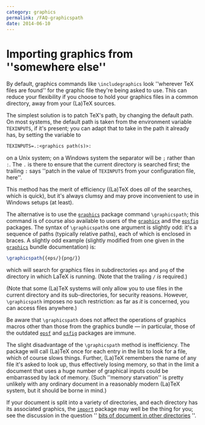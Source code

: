 ```yaml
---
category: graphics
permalink: /FAQ-graphicspath
date: 2014-06-10
---
```


# Importing graphics from ''somewhere else''

By default, graphics commands like `\includegraphics` look
''wherever TeX files are found'' for the graphic file they're being
asked to use.  This can reduce your flexibility if you choose to hold
your graphics files in a common directory, away from your (La)TeX
sources.

The simplest solution is to patch TeX's path, by changing the
default path.  On most systems, the default path is taken from the
environment variable `TEXINPUTS`, if it's present; you can adapt that
to take in the path it already has, by setting the variable to
```latex
TEXINPUTS=.:<graphics path(s)>:
```
on a Unix system; on a Windows system the separator will be `;`
rather than `:`.  The `.` is there to ensure
that the current directory is searched first; the trailing
`:` says ''patch in the value of `TEXINPUTS` from
your configuration file, here''.

This method has the merit of efficiency ((La)TeX does _all_ of
the searches, which is quick), but it's always clumsy and may prove
inconvenient to use in Windows setups (at least).

The alternative is to use the [`graphics`](https://ctan.org/pkg/graphics) package command
`\graphicspath`; this command is of course also available to users
of the [`graphicx`](https://ctan.org/pkg/graphicx) and the [`epsfig`](https://ctan.org/pkg/epsfig) packages.  The
syntax of `\graphicspath`s one argument is slightly odd: it's a
sequence of paths (typically relative paths), each of which is
enclosed in braces.  A slightly odd example (slightly modified from one
given in the [`graphics`](https://ctan.org/pkg/graphics) bundle documentation) is:
<!-- {% raw %} -->
```latex
\graphicspath{{eps/}{png/}}
```
<!-- {% endraw %} -->
which will search for graphics files in subdirectories `eps` and
`png` of the directory in which LaTeX is running.  (Note that
the trailing `/` _is_ required.)

(Note that some (La)TeX systems will only allow you to use files in
the current directory and its sub-directories, for security reasons.
However, `\graphicspath` imposes no such restriction: as far as
_it_ is concerned, you can access files anywhere.)

Be aware that `\graphicspath` does not affect the operations of
graphics macros other than those from the graphics bundle&nbsp;&mdash; in
particular, those of the outdated [`epsf`](https://ctan.org/pkg/epsf) and
[`psfig`](https://ctan.org/pkg/psfig) packages are immune.

The slight disadvantage of the `\graphicspath` method is
inefficiency.  The package will call (La)TeX once for each entry in
the list to look for a file, which of course slows things.  Further,
(La)TeX remembers the name of any file it's asked to look up, thus
effectively losing memory, so that in the limit a document that uses a
huge number of graphical inputs could be embarrassed by lack of
memory.  (Such ''memory starvation'' is pretty unlikely with any
ordinary document in a reasonably modern (La)TeX system, but it
should be borne in mind.)

If your document is split into a variety of directories, and each
directory has its associated graphics, the [`import`](https://ctan.org/pkg/import) package
may well be the thing for you; see the discussion 
in the question ''
[bits of document in other directories](/FAQ-docotherdir)
''.

